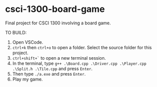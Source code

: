 # csci-1300-board-game
Final project for CSCI 1300 involving a board game.

TO BUILD:

1. Open VSCode.
2. ```ctrl+k``` then ```ctrl+o``` to open a folder. Select the source folder for this project.
3. ``` ctrl+shift+` ``` to open a new terminal session.
4. In the terminal, type ```g++ .\Board.cpp .\Driver.cpp .\Player.cpp .\Split.h .\Tile.cpp``` and press ```Enter```.
5. Then type ```./a.exe``` and press ```Enter```.
6. Play my game.